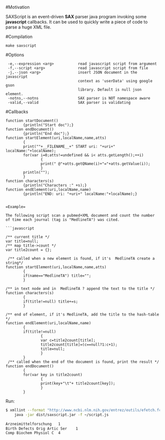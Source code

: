 #Motivation

SAXScript is an event-driven **SAX** parser java program invoking some **javascript** callbacks.
It can be used to quickly write a piece of code to parse a huge XML file.

#Compilation

```
make saxscript
```

#Options

```
 -e,--expression <arg>           read javascript script from argument
 -f,--script <arg>               read javascript script from file
 -j,--json <arg>                 insert JSON document in the javascript
                                 context as 'userData' using google gson
                                 library. Default is null json element.
 -notns,--notns                  SAX parser is NOT namespace aware
 -valid,--valid                  SAX parser is validating

```

#Callbacks

```
function startDocument()
        {println("Start doc");}
function endDocument()
        {println("End doc");}
function startElement(uri,localName,name,atts)
        {
        print(""+__FILENAME__+" START uri: "+uri+" localName:"+localName);
        for(var i=0;atts!=undefined && i< atts.getLength();++i)
                {
                print(" @"+atts.getQName(i)+"="+atts.getValue(i));
                }
        println("");
        }
function characters(s)
        {println("Characters :" +s);}
function endElement(uri,localName,name)
        {println("END: uri: "+uri+" localName:"+localName);}


=Example=

The following script scan a pubmed+XML document and count the number of time each journal (tag is "MedlineTA") was cited.

```javascript

/** current title */
var title=null;
/** map title->count */
var title2count = {};

 /** called when a new element is found, if it's  MedlineTA create a string*/
function startElement(uri,localName,name,atts)
        {
        if(name=="MedlineTA") title="";
        }

/** in text node and in  MedlineTA ? append the text to the title */
function characters(s)
        {
        if(title!=null) title+=s;
        }

/** end of element, if it's MedlineTA, add the title to the hash-table */
function endElement(uri,localName,name)
        {
        if(title!=null)
                {
                var c=title2count[title];
                title2count[title]=(c==null?1:c+1);
                title=null;
                }
        }
 /** called when the end of the document is found, print the result */
function endDocument()
        {
        for(var key in title2count)
                {
                print(key+"\t"+ title2count[key]);
                }
        }
```

Run:

```bash
$ xmllint --format "http://www.ncbi.nlm.nih.gov/entrez/eutils/efetch.fcgi?db=pubmed&id=25,100,200,201,202,203&retmode=xml"  | \
	java -jar dist/saxscript.jar -f ~/script.js
	
Arzneimittelforschung	1
Birth Defects Orig Artic Ser	1
Comp Biochem Physiol C	4
```

